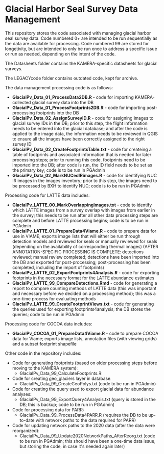 # Glacial Harbor Seal Survey Data Management

This repository stores the code associated with managing glacial harbor seal survey data. Code numbered 0+ are intended to be run sequentially as the data are available for processing. Code numbered 99 are stored for longetivity, but are intended to only be run once to address a specific issue or run as needed, depending on the intent of the code.

The Datasheets folder contains the KAMERA-specific datasheets for glacial surveys.

The LEGACYcode folder contains outdated code, kept for archive.

The data management processing code is as follows:
* **GlacialPv_Data_01_ProcessData2DB.R** - code for importing KAMERA-collected glacial survey data into the DB 
* **GlacialPv_Data_01_ProcessFootprints2DB.R** - code for importing post-processing footprints into the DB
* **GlacialPv_Data_02_AssignSurveyID.R** - code for assigning images to glacial survey IDs in the DB; prior to this step, the flight information needs to be entered into the glacial database; and after the code is applied to the image data, the information needs to be reviewed in QGIS to ensure all the images have been correctly assigned to the right survey ID
* **GlacialPv_Data_02_CreateFootprintsTable.txt** - code for createing a table of footprints and associated information that is needed for later processing steps; prior to running this code, footprints need to be imported into the DB; after code is run, the ID field needs to be set as the primary key; code is to be run in PGAdmin
* **GlacialPv_Data_02_MarkNUCedIRimages.R** - code for identifying NUC IR images in the images inventory; prior to this step, the images need to be processed by BXH to identify NUC; code is to be run in PGAdmin

Processing code for LATTE data includes:
* **GlacialPv_LATTE_00_MarkOverlappingImages.txt** - code to identify which LATTE images from a survey overlap with images from earlier in the survey; this needs to be run after all other data processing steps are complete and before LATTE processing begins; code is to be run in PGAdmin
* **GlacialPv_LATTE_01_PrepareData4Viame.R** - code to prepare data for use in VIAME; exports image lists that will either be run through detection models and reviewed for seals or manually reviewed for seals (depending on the availability of corresponding thermal images)
(AFTER ANNOTATION-SPECIFIC PROCESSING IS COMPLETE: detections reviewed; manual review completed; detections have been imported into the DB and exported for post-processing; post-processing has been completed, including the import of footprints)
* **GlacialPv_LATTE_02_ExportFootprints4Analysis.R** - code for exporting footprints in the necessary format for the LATTE abundance estimates
* **GlacialPv_LATTE_99_CompareDetections.Rmd** - code for generating a report to compare counting methods of LATTE data (this was important and necessary before we decided on a processing method); this was a one-time process for evaluating methods
* **GlacialPv_LATTE_99_CreateFootprintViews.txt** - code for generating the queries used for exporting footprints4analysis; the DB stores the queries; code to be run in PGAdmin

Processing code for COCOA data includes:
* **GlacialPv_COCOA_01_PrepareData4Viame.R** - code to prepare COCOA data for Viame; exports image lists, annotation files (with viewing grids) and a subset footprint shapefile

Other code in the repository includes:
* Code for generating footprints (based on older processing steps before moving to the KAMERA system):
	* GlacialPv_Data_99_CalculateFootprints.R
* Code for creating geo_glaciers layer in database:
	* GlacialPv_Data_99_CreateGeoPolys.txt (code to be run in PGAdmin)
* Code for creating the query used to export glacial data for abundance analyses:
	* GlacialPv_Data_99_ExportQuery4Analysis.txt (query is stored in the DB; this is backup; code to be run in PGAdmin)
* Code for processing data for PARR:
	* GlacialPv_Data_99_ProcessData4PARR.R (requires the DB to be up-to-date with network paths to the data required for PARR)
* Code for updating network paths to the 2020 data (after the data were reorganized):
	* GlacialPv_Data_99_Update2020NetworkPaths_AfterReorg.txt (code to be run in PGAdmin; this should have been a one-time data issue, but storing the code, in case it's needed again later)